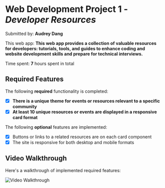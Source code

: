 # Web Development Project 1 - *Developer Resources*

Submitted by: **Audrey Dang**

This web app: **This web app provides a collection of valuable resources for developers: tutorials, tools, and guides to enhance coding and website development skills and prepare for technical interviews.**

Time spent: **7** hours spent in total

## Required Features

The following **required** functionality is completed:

- [x] **There is a unique theme for events or resources relevant to a specific community**
- [x] **At least 10 unique resources or events are displayed in a responsive card format**

The following **optional** features are implemented:

- [x] Buttons or links to a related resources are on each card component
- [x] The site is responsive for both desktop and mobile formats

## Video Walkthrough

Here's a walkthrough of implemented required features:

<img src="http://i.imgur.com/Wa6kufn.gif' title='Video Walkthrough" alt='Video Walkthrough' />



